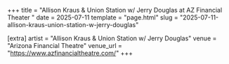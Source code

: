 +++
title = "Allison Kraus & Union Station w/ Jerry Douglas at AZ Financial Theater "
date = 2025-07-11
template = "page.html"
slug = "2025-07-11-allison-kraus-union-station-w-jerry-douglas"

[extra]
artist = "Allison Kraus & Union Station w/ Jerry Douglas"
venue = "Arizona Financial Theatre"
venue_url = "https://www.azfinancialtheatre.com/"
+++

